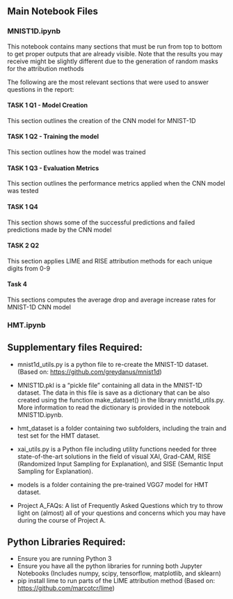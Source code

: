 
## Main Notebook Files
### MNIST1D.ipynb
This notebook contains many sections that must be run from top to bottom to get proper outputs that are already visible. Note that the results you may receive might be slightly different due to the generation of random masks for the attribution methods

The following are the most relevant sections that were used to answer questions in the report:

#### TASK 1 Q1 - Model Creation
This section outlines the creation of the CNN model for MNIST-1D
#### TASK 1 Q2 - Training the model
This section outlines how the model was trained
#### TASK 1 Q3 - Evaluation Metrics
This section outlines the performance metrics applied when the CNN model was tested
#### TASK 1 Q4
This section shows some of the successful predictions and failed predictions made by the CNN model
#### TASK 2 Q2
This section applies LIME and RISE attribution methods for each unique digits from 0-9
#### Task 4
This sections computes the average drop and average increase rates for MNIST-1D CNN model

### HMT.ipynb


## Supplementary files Required:
- mnist1d_utils.py is a python file to re-create the MNIST-1D dataset. (Based on: https://github.com/greydanus/mnist1d)

- MNIST1D.pkl is a “pickle file” containing all data in the MNIST-1D dataset. The data in this file is save as a dictionary that can be also created using the function make_dataset() in the library mnist1d_utils.py. More information to read the dictionary is provided in the notebook MNIST1D.ipynb.
 
- hmt_dataset is a folder containing two subfolders, including the train and test set for the HMT dataset.

- xai_utils.py is a Python file including utility functions needed for three state-of-the-art solutions in the field of visual XAI, Grad-CAM, RISE (Randomized Input Sampling for Explanation), and SISE (Semantic Input Sampling for Explanation). 

- models is a folder containing the pre-trained VGG7 model for HMT dataset.

- Project A_FAQs: A list of Frequently Asked Questions which try to throw light on (almost) all of your questions and concerns which you may have during the course of Project A.

## Python Libraries Required:

- Ensure you are running Python 3
- Ensure you have all the python libraries for running both Jupyter Notebooks (Includes numpy, scipy, tensorflow, matplotlib, and sklearn)
- pip install lime to run parts of the LIME attribution method (Based on: https://github.com/marcotcr/lime)

